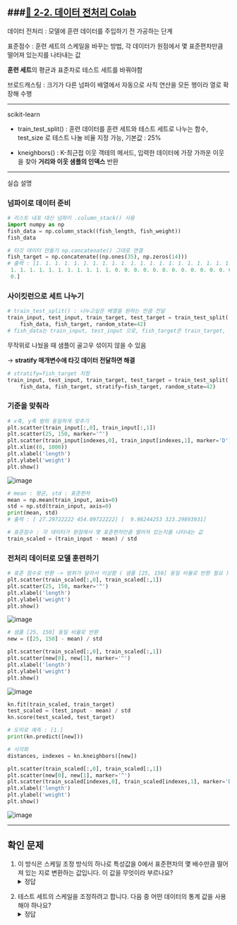 ###[🔗 2-2. 데이터 전처리 Colab](https://colab.research.google.com/drive/1CeuMTCGdlYYBBBT4l6dQmaJsu-6cfoqM?usp=sharing)   
---
데이터 전처리 : 모델에 훈련 데이터를 주입하기 전 가공하는 단계

표준점수 : 훈련 세트의 스케일을 바꾸는 방법, 각 데이터가 원점에서 몇 표준편차만큼 떨어져 있는지를 나타내는 값

**훈련 세트**의 평균과 표준차로 테스트 세트를 바꿔야함

브로드캐스팅 : 크기가 다른 넘파이 배열에서 자동으로 사칙 연산을 모든 행이라 열로 확장해 수행

---
scikit-learn
- train_test_split()
  : 훈련 데이터를 훈련 세트와 테스트 세트로 나누는 함수, test_size 로 테스트 나눌 비율 지정 가능, 기본값 : 25%

- kneighbors() : K-최근접 이웃 객테의 메서드, 입력한 데이터에 가장 가까운 이웃을 찾아 **거리와 이웃 샘플의 인덱스** 반환

--- 
실습 설명
### 넘파이로 데이터 준비
```python
# 리스트 내포 대신 넘파이 .column_stack() 사용
import numpy as np
fish_data = np.column_stack((fish_length, fish_weight))
fish_data

# 타깃 데이터 만들기 np.concatenate() 그대로 연결
fish_target = np.concatenate((np.ones(35), np.zeros(14)))
# 출력 : [1. 1. 1. 1. 1. 1. 1. 1. 1. 1. 1. 1. 1. 1. 1. 1. 1. 1. 1. 1. 1. 1. 1. 1.
 1. 1. 1. 1. 1. 1. 1. 1. 1. 1. 1. 0. 0. 0. 0. 0. 0. 0. 0. 0. 0. 0. 0. 0.
 0.]
```
### 사이킷런으로 세트 나누기
```python
# train_test_split() : 나누고싶은 배열을 원하는 만큼 전달
train_input, test_input, train_target, test_target = train_test_split(
    fish_data, fish_target, random_state=42)
# fish_data는 train_input, test_input 으로, fish_target은 train_target, test_target 으로
```
무작위로 나눴을 때 샘플이 골고우 섞이지 않을 수 있음

-> **stratify 매개변수에 타깃 데이터 전달하면 해결**
```python
# stratify=fish_target 지정
train_input, test_input, train_target, test_target = train_test_split(
    fish_data, fish_target, stratify=fish_target, random_state=42)
```

### 기준을 맞춰라
```python
# x축, y축 범위 동일하게 맞추기
plt.scatter(train_input[:,0], train_input[:,1])
plt.scatter(25, 150, marker='^')
plt.scatter(train_input[indexes,0], train_input[indexes,1], marker='D')
plt.xlim((0, 1000))
plt.xlabel('length')
plt.ylabel('weight')
plt.show()
```
![image](https://github.com/SYEONIH/CHIC_24_machine-learning-study/assets/113624562/3e0fad6b-d175-466b-a071-66dbe42b64b1)

```python
# mean : 평균, std : 표준편차
mean = np.mean(train_input, axis=0)
std = np.std(train_input, axis=0)
print(mean, std)
# 출력 : [ 27.29722222 454.09722222] [  9.98244253 323.29893931]

# 표준점수 : 각 데이터가 원점에서 몇 표준편차만큼 떨어져 있는지를 나타내는 값
train_scaled = (train_input - mean) / std
```


### 전처리 데이터로 모델 훈련하기
```python
# 표준 점수로 반환 -> 범위가 달라서 이상함 ( 샘플 [25, 150] 동일 비율로 반환 필요 )
plt.scatter(train_scaled[:,0], train_scaled[:,1])
plt.scatter(25, 150, marker='^')
plt.xlabel('length')
plt.ylabel('weight')
plt.show()
```
![image](https://github.com/SYEONIH/CHIC_24_machine-learning-study/assets/113624562/551c5e07-06cb-4447-8831-e9adc71a7349)

```python
# 샘플 [25, 150] 동일 비율로 반환
new = ([25, 150] - mean) / std

plt.scatter(train_scaled[:,0], train_scaled[:,1])
plt.scatter(new[0], new[1], marker='^')
plt.xlabel('length')
plt.ylabel('weight')
plt.show()
```
![image](https://github.com/SYEONIH/CHIC_24_machine-learning-study/assets/113624562/6e960acc-6170-43ca-8e93-74a351bc21a1)

```python
kn.fit(train_scaled, train_target)
test_scaled = (test_input - mean) / std
kn.score(test_scaled, test_target)

# 도미로 예측 : [1.]
print(kn.predict([new]))
```
```python
# 시각화
distances, indexes = kn.kneighbors([new])

plt.scatter(train_scaled[:,0], train_scaled[:,1])
plt.scatter(new[0], new[1], marker='^')
plt.scatter(train_scaled[indexes,0], train_scaled[indexes,1], marker='D')
plt.xlabel('length')
plt.ylabel('weight')
plt.show()
```
![image](https://github.com/SYEONIH/CHIC_24_machine-learning-study/assets/113624562/6bba84fd-90fb-44b9-bf6e-a945690c8076)

---
## 확인 문제
1. 이 방식은 스케일 조정 방식의 하나로 특성값을 0에서 표준편차의 몇 배수만큼 떨어져 있는 지로 변환하는 값입니다. 이 값을 무엇이라 부르나요?<details>**표준점수**<summary>정답
</summary></details>

2. 테스트 세트의 스케일을 조정하려고 합니다.  다음 중 어떤 데이터의 통계 값을 사용해야 하나요?<details>**훈련 세트**<summary>정답
</summary></details>
